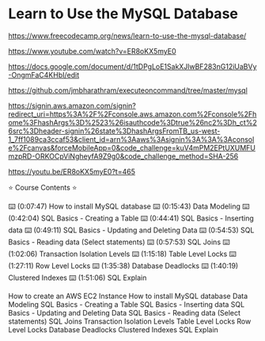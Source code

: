 # Learn to Use the MySQL Database

<https://www.freecodecamp.org/news/learn-to-use-the-mysql-database/>

<https://www.youtube.com/watch?v=ER8oKX5myE0>

<https://docs.google.com/document/d/1tDPgLoE1SakXJlwBF283nG12iUaBVy-OngmFaC4KHbI/edit>

<https://github.com/jmbharathram/executeoncommand/tree/master/mysql>

<https://signin.aws.amazon.com/signin?redirect_uri=https%3A%2F%2Fconsole.aws.amazon.com%2Fconsole%2Fhome%3FhashArgs%3D%2523%26isauthcode%3Dtrue%26nc2%3Dh_ct%26src%3Dheader-signin%26state%3DhashArgsFromTB_us-west-1_7ff1089ca3ccaf53&client_id=arn%3Aaws%3Asignin%3A%3A%3Aconsole%2Fcanvas&forceMobileApp=0&code_challenge=kuV4mPM2EPtUXUMFUmzpRD-ORKOCpViNgheyfA9Z9g0&code_challenge_method=SHA-256>

<https://youtu.be/ER8oKX5myE0?t=465>

⭐️ Course Contents ⭐️

⌨️ (0:07:47) How to install MySQL database
⌨️ (0:15:43) Data Modeling
⌨️ (0:42:04) SQL Basics - Creating a Table
⌨️ (0:44:41) SQL Basics - Inserting data
⌨️ (0:49:11) SQL Basics - Updating and Deleting Data
⌨️ (0:54:53) SQL Basics - Reading data (Select statements)
⌨️ (0:57:53) SQL Joins
⌨️ (1:02:06) Transaction Isolation Levels
⌨️ (1:15:18) Table Level Locks
⌨️ (1:27:11) Row Level Locks
⌨️ (1:35:38) Database Deadlocks
⌨️ (1:40:19) Clustered Indexes
⌨️ (1:51:06) SQL Explain

How to create an AWS EC2 Instance
How to install MySQL database
Data Modeling
SQL Basics - Creating a Table
SQL Basics - Inserting data
SQL Basics - Updating and Deleting Data
SQL Basics - Reading data (Select statements)
SQL Joins
Transaction Isolation Levels
Table Level Locks
Row Level Locks
Database Deadlocks
Clustered Indexes
SQL Explain
